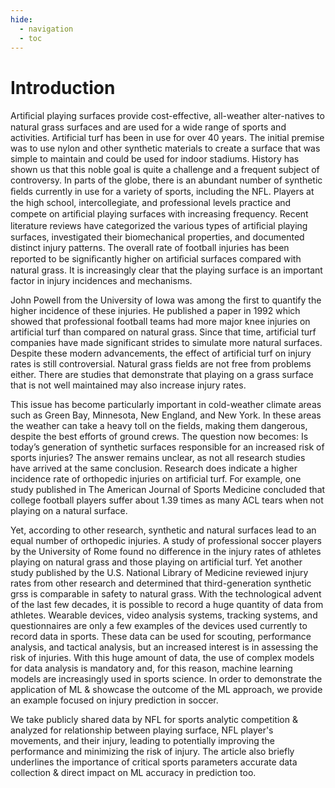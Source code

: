```yaml
---
hide:
  - navigation
  - toc
---
```


# Introduction

Artiﬁcial playing surfaces provide cost-effective, all-weather alter-natives to natural grass surfaces and are used for a wide range of sports and activities. Artificial turf has been in use for over 40 years. The initial premise was to use nylon and other synthetic materials to create a surface that was simple to maintain and could be used for indoor stadiums. History has shown us that this noble goal is quite a challenge and a frequent subject of controversy. In parts of the globe, there is an abundant number of synthetic ﬁelds currently in use for a variety of sports, including the NFL. Players at the high school, intercollegiate, and professional levels practice and compete on artiﬁcial playing surfaces with increasing frequency. Recent literature reviews have categorized the various types of artiﬁcial playing surfaces, investigated their biomechanical properties, and documented distinct injury patterns. The overall rate of football injuries has been reported to be signiﬁcantly higher on artiﬁcial surfaces compared with natural grass. It is increasingly clear that the playing surface is an important factor in injury incidences and mechanisms. 

John Powell from the University of Iowa was among the first to quantify the higher incidence of these injuries. He published a paper in 1992 which showed that professional football teams had more major knee injuries on artificial turf than compared on natural grass.
Since that time, artificial turf companies have made significant strides to simulate more natural surfaces. Despite these modern advancements, the effect of artificial turf on injury rates is still controversial. 
Natural grass fields are not free from problems either. There are studies that demonstrate that playing on a grass surface that is not well maintained may also increase injury rates.

This issue has become particularly important in cold-weather climate areas such as Green Bay, Minnesota, New England, and New York. In these areas the weather can take a heavy toll on the fields, making them dangerous, despite the best efforts of ground crews.
The question now becomes: Is today’s generation of synthetic surfaces responsible for an increased risk of sports injuries? The answer remains unclear, as not all research studies have arrived at the same conclusion.
Research does indicate a higher incidence rate of orthopedic injuries on artificial turf. For example, one study published in The American Journal of Sports Medicine concluded that college football players suffer about 1.39 times as many ACL tears when not playing on a natural surface.

Yet, according to other research, synthetic and natural surfaces lead to an equal number of orthopedic injuries.
A study of professional soccer players by the University of Rome found no difference in the injury rates of athletes playing on natural grass and those playing on artificial turf. Yet another study published by the U.S. National Library of Medicine reviewed injury rates from other research and determined that third-generation synthetic grss is comparable in safety to natural grass.
With the technological advent of the last few decades, it is possible to record a huge quantity of data from athletes. Wearable devices, video analysis systems, tracking systems, and questionnaires are only a few examples of the devices used currently to record data in sports. These data can be used for scouting, performance analysis, and tactical analysis, but an increased interest is in assessing the risk of injuries. With this huge amount of data, the use of complex models for data analysis is mandatory and, for this reason, machine learning models are increasingly used in sports science. In order to demonstrate the application of ML & showcase the outcome of the ML approach, we provide an example focused on injury prediction in soccer.

We take publicly shared data by NFL for sports analytic competition & analyzed for relationship between playing surface, NFL player's movements, and their injury, leading to potentially improving the performance and minimizing the risk of injury. The article also briefly underlines the importance of critical sports parameters accurate data collection & direct impact on ML accuracy in prediction too. 